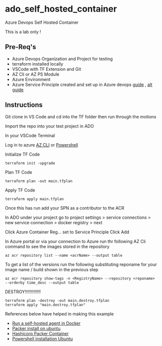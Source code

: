 # ado_self_hosted_container
Azure Devops Self Hosted Container 


This is a lab only !

## Pre-Req's

* Azure Devops Organization and Project for testing
* terraform installed locally
* VSCode with TF Extension and Git
* AZ Cli or AZ PS Module 
* Azure Environment 
* Azure Service Principle created  and set up in Azure devops [guide](https://learn.microsoft.com/en-us/azure/devops/integrate/get-started/authentication/service-principal-managed-identity?view=azure-devops) , [alt guide](https://learn.microsoft.com/en-us/cli/azure/create-an-azure-service-principal-azure-cli)

## Instructions

Git clone in VS Code and cd into the TF folder then run through the motions

Import the repo into your test project in ADO





In your VSCode Terminal 

Log in to azure [AZ CLI](https://learn.microsoft.com/en-us/cli/azure/authenticate-azure-cli) or [Powershell](https://learn.microsoft.com/en-us/powershell/azure/authenticate-azureps?view=azps-10.1.0)

Initialize TF Code

    terraform init -upgrade

Plan TF Code

    terraform plan -out main.tfplan

Apply TF Code

    terraform apply main.tfplan


Once this has run add your SPN as a contributor to the ACR

In ADO under your project go to project settings > service connections > new service connection > docker registry > next

Click Azure Container Reg... set to Service Principle Click Add 








In Azure portal or via your connection to Azure run thr following AZ Cli command to see the images stored in the repository

    az acr repository list --name <acrName> --output table

To get a list of the versions run the following substituting reponame for your image name / build shown in the previous step

    az acr repository show-tags -n <RegistryName> --repository <reponame> --orderby time_desc --output table


DESTROY!!!!!!!!!!!!!

    terraform plan -destroy -out main.destroy.tfplan
    terraform apply "main.destroy.tfplan"

References below have helped in making this example 
* [Run a self-hosted agent in Docker](https://learn.microsoft.com/en-us/azure/devops/pipelines/agents/docker?view=azure-devops)
* [Packer install on ubuntu](https://computingforgeeks.com/how-to-install-and-use-packer/?expand_article=1)
* [Hashicorp Packer Container](https://github.com/hashicorp/docker-hub-images/tree/master/packer)
* [Powershell installation Ubuntu](https://learn.microsoft.com/en-us/powershell/scripting/install/install-ubuntu?view=powershell-7.3)